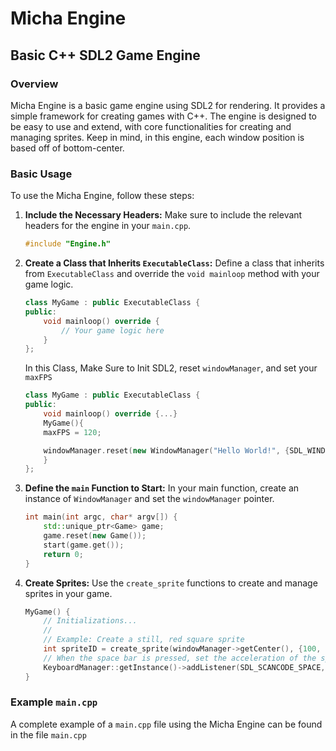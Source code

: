 # Micha Engine

## Basic C++ SDL2 Game Engine

### Overview

Micha Engine is a basic game engine using SDL2 for rendering. It provides a simple framework for creating games with C++. The engine is designed to be easy to use and extend, with core functionalities for creating and managing sprites. Keep in mind, in this engine, each window position is based off of bottom-center.

### Basic Usage

To use the Micha Engine, follow these steps:

1. **Include the Necessary Headers:**
    Make sure to include the relevant headers for the engine in your `main.cpp`.

    ```cpp
    #include "Engine.h"
    ```

2. **Create a Class that Inherits `ExecutableClass`:**
    Define a class that inherits from `ExecutableClass` and override the `void mainloop` method with your game logic.

    ```cpp
    class MyGame : public ExecutableClass {
    public:
        void mainloop() override {
            // Your game logic here
        }
    };
    ```
    In this Class, Make Sure to Init SDL2, reset `windowManager`, and set your `maxFPS`
    ```cpp
    class MyGame : public ExecutableClass {
    public:
        void mainloop() override {...}
        MyGame(){
        maxFPS = 120;

        windowManager.reset(new WindowManager("Hello World!", {SDL_WINDOWPOS_CENTERED, SDL_WINDOWPOS_CENTERED},SDL_WINDOW_SHOWN | SDL_WINDOW_ALLOW_HIGHDPI));
        }
    };
    ```

3. **Define the `main` Function to Start:**
    In your main function, create an instance of `WindowManager` and set the `windowManager` pointer.

    ```cpp
    int main(int argc, char* argv[]) {
        std::unique_ptr<Game> game;
        game.reset(new Game());
        start(game.get());
        return 0;
    }
    ```

4. **Create Sprites:**
    Use the `create_sprite` functions to create and manage sprites in your game.

    ```cpp
    MyGame() {
        // Initializations...
        //
        // Example: Create a still, red square sprite
        int spriteID = create_sprite(windowManager->getCenter(), {100, 100}, {0, 0}, {0, 0});
        // When the space bar is pressed, set the acceleration of the sprite to 1
        KeyboardManager::getInstance()->addListener(SDL_SCANCODE_SPACE, [spriteID]() { ObjectManager::getInstance()->getObject(spriteID)->acceleration.y = 1;} ,true);
    }
    ```

### Example `main.cpp`

A complete example of a `main.cpp` file using the Micha Engine can be found in the file `main.cpp`
